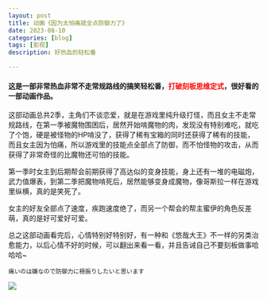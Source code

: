 ```yaml
---
layout: post
title: 动画《因为太怕痛就全点防御力了》
date: 2023-08-10
categories: [blog]
tags: [影视]
description: 好热血的轻松番

---
```


#### 这是一部非常热血非常不走常规路线的搞笑轻松番，<b><font color=red>打破刻板思维定式</font></b>，很好看的一部动画作品。

这部动画总共2季，主角们不谈恋爱，就是在游戏里纯升级打怪，而且女主不走常规路线，在第一季被魔物围困后，居然开始啃魔物的肉，发现没有特别难吃，就吃了个饱，硬是被怪物的HP啃没了，获得了稀有宝箱的同时还获得了稀有的技能，而且女主因为怕痛，所以游戏里的技能点全部点了防御，而不怕怪物的攻击，从而获得了非常奇怪的比魔物还可怕的技能。

第一季时女主到后期帮会前期获得了高达似的变身技能，身上还有一堆的电磁炮，武力值爆表，到第二季把魔物啃死后，居然能够变身成魔物，像哥斯拉一样在游戏里纵横，真的是笑死了。

女主的好友全部点了速度，疾跑速度绝了，而另一个帮会的帮主蜜伊的角色反差萌，真的是好可爱好可爱。

总之这部动画看完后，心情特别好特别好，有一种和《悠哉大王》不一样的另类治愈能力，以后心情不好的时候，可以翻出来看一看，并且告诫自己不要刻板做事哈哈哈~

	痛いのは嫌なので防御力に極振りしたいと思います
<img src="https://upload.cc/i1/2023/08/10/3KIiHJ.png">
